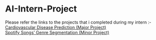 # AI-Intern-Project
Please refer the links to the projects that i completed during my intern :-
[Cardiovascular Disease Prediction (Major Project)]([https://github.com/Sat-ya-dev/Corizo-Major-Project-AI]) <br>
[Spotify Songs’ Genre Segmentation (Minor Project)]([https://github.com/Sat-ya-dev/Corizo-Minor-Project-AI]) <br>
